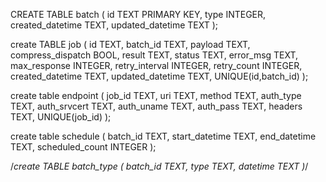 CREATE TABLE batch (
	id	                TEXT PRIMARY KEY,
	type    	        INTEGER,
	created_datetime    TEXT,
    updated_datetime    TEXT
);

create TABLE job (
    id                    TEXT,
    batch_id              TEXT,
    payload               TEXT,
    compress_dispatch     BOOL,
    result                TEXT,
    status                TEXT,
    error_msg             TEXT,
    max_response          INTEGER,
    retry_interval        INTEGER,
    retry_count           INTEGER,      
    created_datetime	  TEXT,
    updated_datetime      TEXT,
    UNIQUE(id,batch_id)
);

create table endpoint (
    job_id TEXT,
    uri TEXT,
    method TEXT,
    auth_type TEXT,
    auth_srvcert TEXT,
    auth_uname TEXT,
    auth_pass TEXT,
    headers TEXT,
    UNIQUE(job_id)
);

create table schedule (
    batch_id        TEXT,
    start_datetime      TEXT,
    end_datetime        TEXT,
    scheduled_count INTEGER
);



/*create TABLE batch_type (
    batch_id    TEXT,
    type        TEXT,
    datetime	TEXT
)*/

